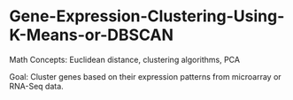 # Gene-Expression-Clustering-Using-K-Means-or-DBSCAN
Math Concepts: Euclidean distance, clustering algorithms, PCA

Goal: Cluster genes based on their expression patterns from microarray or RNA-Seq data.
